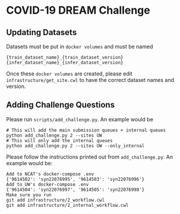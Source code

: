 # COVID-19 DREAM Challenge

## Updating Datasets
Datasets must be put in `docker volumes` and must be named

```
{train_dataset_name}_{train_dataset_version}
{infer_dataset_name}_{infer_dataset_version}
```

Once these `docker volumes` are created, please edit `infrastructure/get_site.cwl` to have the correct dataset names and version.

## Adding Challenge Questions
Please run `scripts/add_challenge.py`. An example would be

```
# This will add the main submission queues + internal queues
python add_challenge.py 2 --sites UW
# This will only add the internal queues
python add_challenge.py 2 --sites UW --only_internal
```

Please follow the instructions printed out from `add_challenge.py`.  An example would be:

```
Add to NCAT's docker-compose .env
{'9614502': 'syn22076995', '9614503': 'syn22076996'}
Add to UW's docker-compose .env
{'9614504': 'syn22076997', '9614505': 'syn22076998'}
Make sure you run
git add infrastructure/2_workflow.cwl
git add infrastructure/2_internal_workflow.cwl
```
